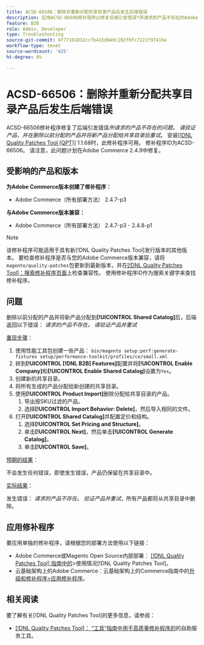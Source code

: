 ```yaml
---
title: ACSD-66506：删除并重新分配共享目录产品后发生后端错误
description: 应用ACSD-66506修补程序以修复后端引发错误*所请求的产品不存在的Adobe Commerce问题。 验证产品，并在删除以前分配的产品并将新产品分配给共享目录后重试*。
feature: B2B
role: Admin, Developer
type: Troubleshooting
source-git-commit: 8f77101832ccfb415d040c202f0fc7221f97419a
workflow-type: tm+mt
source-wordcount: '425'
ht-degree: 0%

---
```



# ACSD-66506：删除并重新分配共享目录产品后发生后端错误

ACSD-66506修补程序修复了后端引发错误&#x200B;*所请求的产品不存在的问题。 请验证产品，并在删除以前分配的产品并将新产品分配给共享目录后重试*。 安装[[!DNL Quality Patches Tool (QPT)]](/help/tools/quality-patches-tool/quality-patches-tool-to-self-serve-quality-patches.md) 1.1.68时，此修补程序可用。 修补程序ID为ACSD-66506。 请注意，此问题计划在Adobe Commerce 2.4.9中修复。

## 受影响的产品和版本

**为Adobe Commerce版本创建了修补程序：**

* Adobe Commerce（所有部署方法） 2.4.7-p3

**与Adobe Commerce版本兼容：**

* Adobe Commerce（所有部署方法） 2.4.7-p3 - 2.4.8-p1

>[!NOTE]
>
>该修补程序可能适用于具有新[!DNL Quality Patches Tool]发行版本的其他版本。 要检查修补程序是否与您的Adobe Commerce版本兼容，请将`magento/quality-patches`包更新到最新版本，并在[[!DNL Quality Patches Tool]：搜索修补程序页面](https://experienceleague.adobe.com/tools/commerce-quality-patches/index.html?lang=zh-Hans)上检查兼容性。 使用修补程序ID作为搜索关键字来查找修补程序。

## 问题

删除以前分配的产品并将新产品分配到&#x200B;**[!UICONTROL Shared Catalog]**&#x200B;后，后端返回以下错误： *请求的产品不存在。 请验证产品并重试*

<u>重现步骤</u>：

1. 使用性能工具包创建一些产品： `bin/magento setup:perf:generate-fixtures setup/performance-toolkit/profiles/ce/small.xml`
1. 转到&#x200B;**[!UICONTROL [!DNL B2B] Features]**&#x200B;配置并将&#x200B;**[!UICONTROL Enable Company]**&#x200B;和&#x200B;**[!UICONTROL Enable Shared Catalog]**&#x200B;设置为`Yes`。
1. 创建新的共享目录。
1. 将所有生成的产品分配给新创建的共享目录。
1. 使用&#x200B;**[!UICONTROL Product Import]**&#x200B;删除分配给共享目录的产品。
   1. 导出按SKU过滤的产品。
   1. 选择&#x200B;**[!UICONTROL Import Behavior: Delete]**，然后导入相同的文件。
1. 打开&#x200B;**[!UICONTROL Shared Catalog]**&#x200B;并配置定价和结构。
   1. 选择&#x200B;**[!UICONTROL Set Pricing and Structure]**。
   1. 单击&#x200B;**[!UICONTROL Next]**，然后单击&#x200B;**[!UICONTROL Generate Catalog]**。
   1. 单击&#x200B;**[!UICONTROL Save]**。

<u>预期的结果</u>：

不会发生任何错误，即使发生错误，产品仍保留在共享目录中。

<u>实际结果</u>：

发生错误： *请求的产品不存在。 验证产品并重试*，所有产品都将从共享目录中删除。

## 应用修补程序

要应用单独的修补程序，请根据您的部署方法使用以下链接：

* Adobe Commerce或Magento Open Source内部部署： [[!DNL Quality Patches Tool] 指南中的](/help/tools/quality-patches-tool/usage.md)>使用情况[!DNL Quality Patches Tool]。
* 云基础架构上的Adobe Commerce：云基础架构上的Commerce指南中的[升级和修补程序>应用修补程序](https://experienceleague.adobe.com/docs/commerce-cloud-service/user-guide/develop/upgrade/apply-patches.html?lang=zh-Hans)。

## 相关阅读

要了解有关[!DNL Quality Patches Tool]的更多信息，请参阅：

* [[!DNL Quality Patches Tool]： “工具”指南中用于高质量修补程序的](/help/tools/quality-patches-tool/quality-patches-tool-to-self-serve-quality-patches.md)的自助服务工具。
